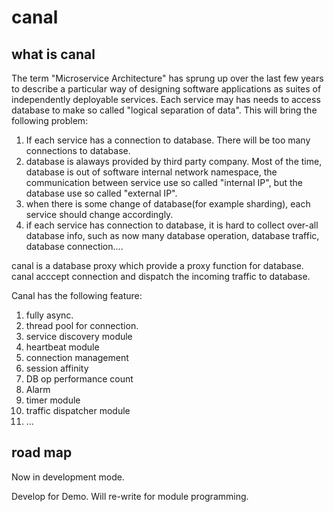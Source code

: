 # canal

## what is canal
The term "Microservice Architecture" has sprung up over the last few years to describe a particular way of designing software applications as suites of independently deployable services. Each service may has needs to access database to make so called "logical separation of data". This will bring the following problem:
1. If each service has a connection to database. There will be too many connections to database.  
2. database is alaways provided by third party company. Most of the time, database is out of software internal network namespace, the communication between service use so called "internal IP", but the database use so called "external IP".
3. when there is some change of database(for example sharding), each service should change accordingly.
4. if each service has connection to database, it is hard to collect over-all database info, such as now many database operation, database traffic, database connection....

canal is a database proxy which provide a proxy function for database. canal acccept connection and dispatch the incoming traffic to database.

Canal has the following feature:
1. fully async.
2. thread pool for connection.
3. service discovery module
4. heartbeat module
5. connection management
6. session affinity
7. DB op performance count
8. Alarm
9. timer module
10. traffic dispatcher module
11. ...




## road map

Now in development mode.

Develop for Demo. Will re-write for module programming.

